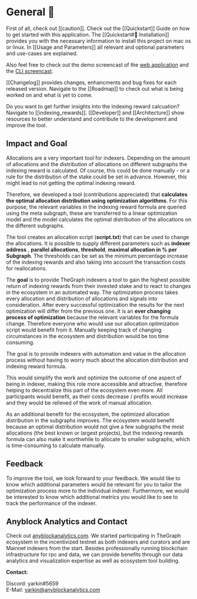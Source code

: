 # General 🌝
First of all, check out [[caution]]. Check out the [[Quickstart]] Guide on how to get started with this application. The [[Quickstart#💫 Installation]] provides you with the necessary information to install this project on mac os or linux. In [[Usage and Parameters]] all relevant and optional parameters and use-cases are explained.

Also feel free to check out the demo screencast of the [web application](https://i.imgur.com/3uLj7gv.gif) and the [CLI screencast](https://i.imgur.com/gGHVDyQ.gif).

[[Changelog]] provides changes, enhancments and bug fixes for each released version. Navigate to the [[Roadmap]] to check out what is being worked on and what is yet to come.

Do you want to get further insights into the indexing reward calcuation? Navigate to [[indexing_rewards]]. [[Developer]] and [[Architecture]] show resources to better understand and contribute to the development and improve the tool.
## Impact and Goal 

Allocations are a very important tool for indexers. Depending on the amount of allocations and the distribution of allocations on different subgraphs the indexing reward is calculated. Of course, this could be done manually - or a rule for the distribution of the stake could be set in advance. However, this might lead to not getting the optimal indexing reward.

Therefore, we developed a tool (contributions appreciated) that **calculates the optimal allocation distribution using optimization algorithms**. For this purpose, the relevant variables in the indexing reward formula are queried using the meta subgraph, these are transferred to a linear optimization model and the model calculates the optimal distribution of the allocations on the different subgraphs.

The tool creates an allocation script (**script.txt**) that can be used to change the allocations. It is possible to supply different parameters such as **indexer address** , **parallel allocations**, **threshold**, **maximal allocation in % per Subgraph**. The thresholds can be set as the minimum percentage increase of the indexing rewards and also taking into account the transaction costs for reallocations.

The **goal** is to provide TheGraph indexers a tool to gain the highest possible return of indexing rewards from their invested stake and to react to changes in the ecosystem in an automated way. The optimization process takes every allocation and distribution of allocations and signals into consideration. After every successful optimization the results for the next optimization will differ from the previous one. It is an **ever changing process of optimization** because the relevant variables for the formula change. Therefore everyone who would use our allocation optimization script would benefit from it. Manually keeping track of changing circumstances in the ecosystem and distribution would be too time consuming.

The goal is to provide indexers with automation and value in the allocation process without having to worry much about the allocation distribution and indexing reward formula.

This would simplify the work and optimize the outcome of one aspect of being in indexer, making this role more accessible and attractive, therefore helping to decentralize this part of the ecosystem even more. All participants would benefit, as their costs decrease / profits would increase and they would be relieved of the work of manual allocation.

As an additional benefit for the ecosystem, the optimized allocation distribution in the subgraphs improves. The ecosystem would benefit because an optimal distribution would not give a few subgraphs the most allocations (the best known or largest projects), but the indexing rewards formula can also make it worthwhile to allocate to smaller subgraphs, which is time-consuming to calculate manually.

## Feedback

To improve the tool, we look forward to your feedback. We would like to know which additional parameters would be relevant for you to tailor the optimization process more to the individual indexer. Furthermore, we would be interested to know which additional metrics you would like to see to track the performance of the indexer.
## Anyblock Analytics and Contact
Check out [anyblockanalytics.com](https://anyblockanalytics.com/). We started participating in TheGraph ecosystem in the incentivized testnet as both indexers and curators and are Mainnet indexers from the start. Besides professionally running blockchain infrastructure for rpc and data, we can provide benefits through our data analytics and visualization expertise as well as ecosystem tool building.

**Contact:**

Discord: yarkin#5659  
E-Mail: [yarkin@anyblockanalytics.com](mailto:yarkin@anyblockanalytics.com)